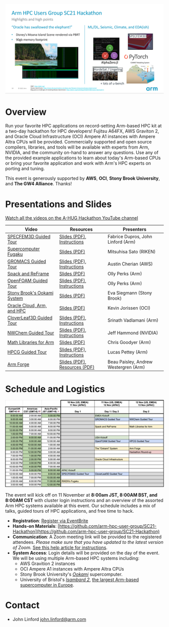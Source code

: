 ![A-HUG Hackathon Logo](SC21-Hackathon-Highlights.png)

# Overview

Run your favorite HPC applications on record-setting Arm-based HPC kit at a two-day hackathon for HPC developers!  Fujitsu A64FX, AWS Graviton 2, and Oracle Cloud Infrastructure (OCI) Ampere A1 instances with Ampere Altra CPUs will be provided.  Commercially supported and open source compilers, libraries, and tools will be available with experts from Arm, NVIDIA, and the community on-hand to answer any questions.  Use any of the provided example applications to learn about today's Arm-based CPUs or bring your favorite application and work with Arm's HPC experts on porting and tuning.  

This event is generously supported by **AWS**, **OCI**, **Stony Brook University**, and **The GW4 Alliance**.  Thanks!

# Presentations and Slides

[Watch all the videos on the A-HUG Hackathon YouTube channel](https://www.youtube.com/playlist?list=PLaWQAhTtIa_pmQlEMPfl2XUpa90M2bp2a)

| Video                    | Resources                   | Presenters                    |
| ------------------------ | ------------------------ | ----------------------------- |
| [SPECFEM3D Guided Tour](https://youtu.be/SAt6tJ9IqwA) | [Slides (PDF)](https://drive.google.com/file/d/11ueDwJH0pKXy2D7WXaxrUs4M-MPMuReU/view?usp=sharing), [Instructions](https://gitlab.com/arm-hpc/packages/-/wikis/packages/specfem3d_globe) | Fabrice Dupros, John Linford (Arm) |
| [Supercomputer Fugaku](https://youtu.be/oO5GN1kaFFc) | [Slides (PDF)](https://drive.google.com/file/d/1qQi9qtQVjAhw2ELrLuiVojoDP8PReXCp/view?usp=sharing) | Mitsuhisa Sato (RIKEN) |
| [GROMACS Guided Tour](https://www.youtube.com/watch?v=PBhTPpjn8QE) | [Slides (PDF)](https://drive.google.com/file/d/1ep07I99Fhu1lnkOuCD74DNEXZN4eejb3/view?usp=sharing), [Instructions](https://gitlab.com/arm-hpc/packages/-/wikis/packages/gromacs) | Austin Cherian (AWS) | 
| [Spack and ReFrame](https://www.youtube.com/watch?v=E5bwCtRZmRQ) | [Slides (PDF)](https://drive.google.com/file/d/18CKvnNnP9JwVLKv4k2vzJ96JwAqNKz95/view?usp=sharing) | Olly Perks (Arm) | 
| [OpenFOAM Guided Tour](https://youtu.be/RuiwsnPkoic) | [Slides (PDF)](https://drive.google.com/file/d/1CRwht3mg1Uw47WENE0TOY3pys2pJHUm1/view?usp=sharing), [Instructions](https://gitlab.com/arm-hpc/packages/-/wikis/packages/openfoam) | Olly Perks (Arm) |
| [Stony Brook's Ookami System](https://youtu.be/DoBDe2plgI8) | [Slides (PDF)](https://drive.google.com/file/d/1YhXn9tSrnEld6ecUKozFD3kTztXBd-ph/view?usp=sharing) | Eva Siegmann (Stony Brook) |
| [Oracle Cloud, Arm, and HPC](https://www.youtube.com/watch?v=_dDMn1ckqhQ) | [Slides (PDF)](https://drive.google.com/file/d/174mBZuXlwBN4U714MEIi4_1wu6MaMFZj/view?usp=sharing) | Kevin Jorissen (OCI) |
| [CloverLeaf3D Guided Tour](https://youtu.be/CTTclw1O-EY) | [Slides (PDF)](https://drive.google.com/file/d/17EumDrZOujj_W3LtcdVU4gOA8kPL4Vql/view?usp=sharing), [Instructions](https://gitlab.com/arm-hpc/packages/-/wikis/packages/cloverleaf3d) | Srinath Vadlamani (Arm) |
| [NWChem Guided Tour](https://youtu.be/GJ_oubwXUXA) | [Slides (PDF)](https://drive.google.com/file/d/1OCdlCRWeEXkJ9hRIoH07FwZFCElE1TEK/view?usp=sharing), [Instructions](https://gitlab.com/arm-hpc/packages/-/wikis/packages/nwchem) | Jeff Hammond (NVIDIA) |
| [Math Libraries for Arm](https://youtu.be/gzwq3iCP4mE) | [Slides (PDF)](https://drive.google.com/file/d/1joHHe_GnlsDBaUx6rhHUDJIFtWVFaCw2/view?usp=sharing) | Chris Goodyer (Arm) |
| [HPCG Guided Tour](https://youtu.be/BlrjZWmCBdU) | [Slides (PDF)](https://drive.google.com/file/d/1LybFIwvWpt-QgOz2ByNxS6kns22CplrZ/view?usp=sharing), [Instructions](https://gitlab.com/arm-hpc/packages/-/wikis/packages/hpcg) | Lucas Pettey (Arm) |
| [Arm Forge](https://youtu.be/J7a5TmwAtKw) | [Slides (PDF)](https://drive.google.com/file/d/1xGC7uvUvWECS6YbswpZTLy8GNkfjrF8y/view?usp=sharing), [Resources (PDF)](https://drive.google.com/file/d/1Mvj26VjPoy6L7Lc6V55RoCPH6-iEUI5t/view?usp=sharing) | Beau Paisley, Andrew Westergren (Arm) |


# Schedule and Logistics

![Schedule](schedule.png)

The event will kick off on 11 November at **8:00am JST, 8:00AM BST, and 8:00AM CST** with cluster login 
instructions and an overview of the assorted Arm HPC systems available at this event.
Our schedule includes a mix of talks, guided tours of HPC applications, and free time to hack.
        
 * **Registration**: [Register via EventBrite](https://www.eventbrite.com/e/arm-hpc-users-group-sc21-hackathon-registration-189172338557)
 * **Hands-on Materials**: [https://github.com/arm-hpc-user-group/SC21-Hackathon](https://github.com/arm-hpc-user-group/SC21-Hackathon)
 * **Communication**: A Zoom meeting link will be provided to the registered attendees. *Please make sure that you have updated to the latest version of Zoom.*  [See this help article for instructions](https://support.zoom.us/hc/en-us/articles/201362233-Upgrade-update-to-the-latest-version).
 * **System Access**: Login details will be provided on the day of the event.  We will be using multiple Arm-based HPC systems including:
   * AWS Gravition 2 instances
   * OCI Ampere A1 instances with Ampere Altra CPUs
   * Stony Brook University's [_Ookami_](https://www.stonybrook.edu/commcms/ookami/) supercomputer.
   * University of Bristol's [_Isambard 2_](https://gw4-isambard.github.io/docs/), [the largest Arm-based supercomputer in Europe](https://insidehpc.com/2020/02/isambard-2-at-uk-met-office-to-be-largest-arm-supercomputer-in-europe/).

# Contact

 * John Linford <john.linford@arm.com>
